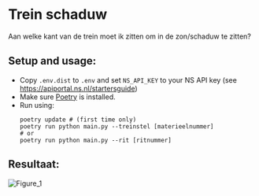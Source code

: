 # Trein schaduw

Aan welke kant van de trein moet ik zitten om in de zon/schaduw te zitten? 

## Setup and usage:
- Copy `.env.dist` to `.env` and set `NS_API_KEY` to your NS API key
  (see https://apiportal.ns.nl/startersguide)
- Make sure [Poetry](https://python-poetry.org/docs/) is installed.
- Run using:
    ```shell
    poetry update # (first time only)
    poetry run python main.py --treinstel [materieelnummer]
    # or 
    poetry run python main.py --rit [ritnummer]
    ```

## Resultaat:
![Figure_1](https://github.com/user-attachments/assets/763c5053-ff34-4e95-9f36-f531ba7e5e14)
